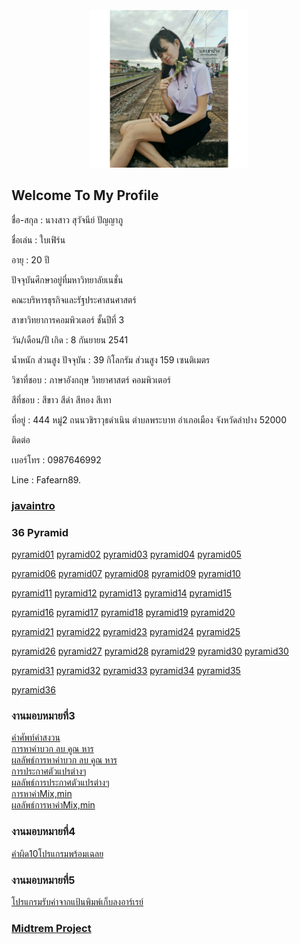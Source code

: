 <html>
<meta name="viewport" content="width=device-width, initial-scale=1">
<link rel="stylesheet" href="https://www.w3schools.com/w3css/4/w3.css">
<body>
    <div class="w3-container">
        <br /> <br /> <br /> 
  <center><img src="100929.jpg" class="w3-round-xxlarge" w3-center style="width:50%"></center>
</div>
</body>
</html>


## Welcome To My Profile

ชื่อ-สกุล : นางสาว สุวัจนีย์ ปัญญาภู

ชื่อเล่น : ใบเฟิร์น

อายุ : 20 ปี

ปัจจุบันศึกษาอยู่ที่มหาวิทยาลัยเนชั่น

คณะบริหารธุรกิจและรัฐประศาสนศาสตร์

สาขาวิทยาการคอมพิวเตอร์ ชั้นปีที่ 3

วัน/เดือน/ปี เกิด : 8 กันยายน 2541

น้ำหนัก ส่วนสูง ปัจจุบัน : 39 กิโลกรัม ส่วนสูง 159 เซนติเมตร

วิชาที่ชอบ : ภาษาอังกฤษ วิทยาศาสตร์ คอมพิวเตอร์

สีที่ชอบ : สีขาว สีดำ สีทอง สีเทา

ที่อยู่ : 444 หมู่2 ถนนวชิราวุธดำเนิน ตำบลพระบาท อำเภอเมือง จังหวัดลำปาง 52000

ติดต่อ

เบอร์โทร : 0987646992

Line : Fafearn89.

### [javaintro](https://github.com/suwatjanee005/CPSC462_HW7/blob/master/javaintro.pdf) 

### 36 Pyramid
<a href="https://github.com/suwatjanee005/Java_Pyramid/blob/master/fearn01.java" class="button">pyramid01</a>
<a href="https://github.com/suwatjanee005/Java_Pyramid/blob/master/fearn_02.php" class="button">pyramid02</a>
<a href="https://github.com/suwatjanee005/Java_Pyramid/blob/master/fearn_03.php" class="button">pyramid03</a>
<a href="https://github.com/suwatjanee005/Java_Pyramid/blob/master/fearn_04.php" class="button">pyramid04</a>
<a href="https://github.com/suwatjanee005/Java_Pyramid/blob/master/fearn_05.php" class="button">pyramid05</a>

<a href="https://github.com/suwatjanee005/Java_Pyramid/blob/master/fearn_06.php" class="button">pyramid06</a>
<a href="https://github.com/suwatjanee005/Java_Pyramid/blob/master/fearn_07.php" class="button">pyramid07</a>
<a href="https://github.com/suwatjanee005/Java_Pyramid/blob/master/fearn_08.php" class="button">pyramid08</a>
<a href="https://github.com/suwatjanee005/Java_Pyramid/blob/master/fearn_09.php" class="button">pyramid09</a>
<a href="https://github.com/suwatjanee005/Java_Pyramid/blob/master/fearn_10.php" class="button">pyramid10</a>

<a href="https://github.com/suwatjanee005/Java_Pyramid/blob/master/fearn_11.php" class="button">pyramid11</a>
<a href="https://github.com/suwatjanee005/Java_Pyramid/blob/master/fearn_12.php" class="button">pyramid12</a>
<a href="https://github.com/suwatjanee005/Java_Pyramid/blob/master/fearn_13.php" class="button">pyramid13</a>
<a href="https://github.com/suwatjanee005/Java_Pyramid/blob/master/fearn_14.php" class="button">pyramid14</a>
<a href="https://github.com/suwatjanee005/Java_Pyramid/blob/master/fearn_15.php" class="button">pyramid15</a>

<a href="https://github.com/suwatjanee005/Java_Pyramid/blob/master/fearn_16.php" class="button">pyramid16</a>
<a href="https://github.com/suwatjanee005/Java_Pyramid/blob/master/fearn_17.php" class="button">pyramid17</a>
<a href="https://github.com/suwatjanee005/Java_Pyramid/blob/master/fearn_18.php" class="button">pyramid18</a>
<a href="https://github.com/suwatjanee005/Java_Pyramid/blob/master/fearn_19.php" class="button">pyramid19</a>
<a href="https://github.com/suwatjanee005/Java_Pyramid/blob/master/fearn_20.php" class="button">pyramid20</a>

<a href="https://github.com/suwatjanee005/Java_Pyramid/blob/master/fearn_21.php" class="button">pyramid21</a>
<a href="https://github.com/suwatjanee005/Java_Pyramid/blob/master/fearn_22.php" class="button">pyramid22</a>
<a href="https://github.com/suwatjanee005/Java_Pyramid/blob/master/fearn_23.php" class="button">pyramid23</a>
<a href="https://github.com/suwatjanee005/Java_Pyramid/blob/master/fearn_24.php" class="button">pyramid24</a>
<a href="https://github.com/suwatjanee005/Java_Pyramid/blob/master/fearn_25.php" class="button">pyramid25</a>

<a href="https://github.com/suwatjanee005/Java_Pyramid/blob/master/fearn_26.php" class="button">pyramid26</a>
<a href="https://github.com/suwatjanee005/Java_Pyramid/blob/master/fearn_27.php" class="button">pyramid27</a>
<a href="https://github.com/suwatjanee005/Java_Pyramid/blob/master/fearn_28.php" class="button">pyramid28</a>
<a href="https://github.com/suwatjanee005/Java_Pyramid/blob/master/fearn_29.php" class="button">pyramid29</a>
<a href="https://github.com/suwatjanee005/Java_Pyramid/blob/master/fearn_30.php" class="button">pyramid30</a>
<a href="https://github.com/suwatjanee005/Java_Pyramid/blob/master/fearn_30.php" class="button">pyramid30</a>

<a href="https://github.com/suwatjanee005/Java_Pyramid/blob/master/fearn_31.php" class="button">pyramid31</a>
<a href="https://github.com/suwatjanee005/Java_Pyramid/blob/master/fearn_32.php" class="button">pyramid32</a>
<a href="https://github.com/suwatjanee005/Java_Pyramid/blob/master/fearn_33.php" class="button">pyramid33</a>
<a href="https://github.com/suwatjanee005/Java_Pyramid/blob/master/fearn_34.php" class="button">pyramid34</a>
<a href="https://github.com/suwatjanee005/Java_Pyramid/blob/master/fearn_35.php" class="button">pyramid35</a>

<a href="https://github.com/suwatjanee005/Java_Pyramid/blob/master/fearn_36.php" class="button">pyramid36</a>

### งานมอบหมายที่3
[คำศัพท์คำสงวน](https://github.com/suwatjanee005/work3-CPSC462/blob/master/%E0%B8%84%E0%B8%B3%E0%B8%A8%E0%B8%B1%E0%B8%9E%E0%B8%97%E0%B9%8C.jpg) 
<br>[การหาค่าบวก ลบ คูณ หาร](https://github.com/suwatjanee005/work3-CPSC462/blob/master/x.java)
<br>[ผลลัพธ์การหาค่าบวก ลบ คูณ หาร](https://github.com/suwatjanee005/work3-CPSC462/blob/master/%E0%B8%9C%E0%B8%A5%E0%B8%A5%E0%B8%B1%E0%B8%9E%E0%B8%98%E0%B9%8C1.1.png)
<br>[การประกาศตัวแปรต่างๆ](https://github.com/suwatjanee005/work3-CPSC462/blob/master/x1.java)
<br>[ผลลัพธ์การประกาศตัวแปรต่างๆ](https://github.com/suwatjanee005/work3-CPSC462/blob/master/%E0%B8%9C%E0%B8%A5%E0%B8%A5%E0%B8%B1%E0%B8%9E%E0%B8%98%E0%B9%8C1.2.png)
<br>[การหาค่าMix,min](https://github.com/suwatjanee005/work3-CPSC462/blob/master/x2.java)
<br>[ผลลัพธ์การหาค่าMix,min](https://github.com/suwatjanee005/work3-CPSC462/blob/master/%E0%B8%9C%E0%B8%A5%E0%B8%A5%E0%B8%B1%E0%B8%9E%E0%B8%98%E0%B9%8C1.3.png)

### งานมอบหมายที่4
[คำผิด10โปรแกรมพร้อมเฉลย](https://github.com/suwatjanee005/work4-CPSC462/blob/master/10%E0%B9%82%E0%B8%9B%E0%B8%A3%E0%B9%81%E0%B8%81%E0%B8%A3%E0%B8%A1%E0%B8%9E%E0%B8%A3%E0%B9%89%E0%B8%AD%E0%B8%A1%E0%B9%80%E0%B8%89%E0%B8%A5%E0%B8%A2.pdf?fbclid=IwAR01fMciMd-SrLtY5p_gW29MHLeRSE4WqFql-YsR6IclXynuqsW1b4eGVHk)

### งานมอบหมายที่5
[โปรแกรมรับค่าจากแป้นพิมพ์เก็บลงอาร์เรย์](https://github.com/suwatjanee005/work5-BCOM361/blob/master/%E0%B9%82%E0%B8%9B%E0%B8%A3%E0%B9%81%E0%B8%81%E0%B8%A3%E0%B8%A1%E0%B8%A3%E0%B8%B1%E0%B8%9A%E0%B8%84%E0%B9%88%E0%B8%B2%E0%B8%88%E0%B8%B2%E0%B8%81%E0%B9%81%E0%B8%9B%E0%B9%89%E0%B8%99%E0%B8%9E%E0%B8%B4%E0%B8%A1%E0%B8%9E%E0%B9%8C%E0%B9%80%E0%B8%81%E0%B9%87%E0%B8%9A%E0%B8%A5%E0%B8%87%E0%B8%AD%E0%B8%B2%E0%B8%A3%E0%B9%8C%E0%B9%80%E0%B8%A3%E0%B8%A2%E0%B9%8C.pdf?fbclid=IwAR2JzKFC_oePR5FXq1hpgvBi0JgkaWLDxsXt_3w0wtGNdZuNmlpHZ9Nv480)

### [Midtrem Project](https://github.com/suwatjanee005/CPSC462_HW7/blob/master/MidtermPJ.pdf) 
 

